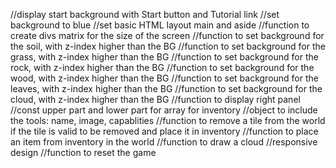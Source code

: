 //display start background with Start button and Tutorial link
//set background to blue
//set basic HTML layout main and aside
//function to create divs matrix for the size of the screen
//function to set background for the soil, with z-index higher than the BG
//function to set background for the grass, with z-index higher than the BG
//function to set background for the rock, with z-index higher than the BG
//function to set background for the wood, with z-index higher than the BG
//function to set background for the leaves, with z-index higher than the BG
//function to set background for the cloud, with z-index higher than the BG
//function to display right panel
  //const upper part and lower part for array for inventory
//object to include the tools: name, image, capablities
//function to remove a tile from the world if the tile is valid to be removed and place it in inventory
//function to place an item from inventory in the world
//function to draw a cloud
//responsive design
//function to reset the game
